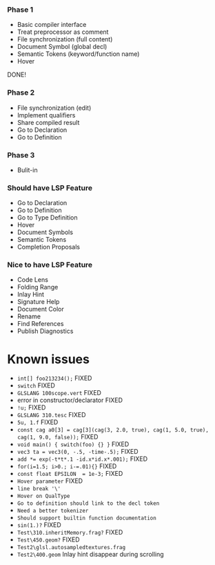 
### Phase 1
- Basic compiler interface
- Treat preprocessor as comment
- File synchronization (full content)
- Document Symbol (global decl)
- Semantic Tokens (keyword/function name)
- Hover

DONE!

### Phase 2
- File synchronization (edit)
- Implement qualifiers
- Share compiled result
- Go to Declaration
- Go to Definition


### Phase 3
- Bulit-in

### Should have LSP Feature
- Go to Declaration
- Go to Definition
- Go to Type Definition
- Hover
- Document Symbols
- Semantic Tokens
- Completion Proposals

### Nice to have LSP Feature
- Code Lens
- Folding Range
- Inlay Hint
- Signature Help
- Document Color
- Rename
- Find References
- Publish Diagnostics

# Known issues
- `int[] foo213234();` FIXED
- `switch` FIXED
- `GLSLANG 100scope.vert` FIXED
- error in constructor/declarator FIXED
- `!u;` FIXED
- `GLSLANG 310.tesc` FIXED
- `5u, 1.f` FIXED
- `const cag a0[3] = cag[3](cag(3, 2.0, true), cag(1, 5.0, true), cag(1, 9.0, false));` FIXED
- `void main() { switch(foo) {} }` FIXED
- `vec3 ta = vec3(0, -.5, -time-.5);` FIXED
- `add *= exp(-t*t*.1 -id.x*id.x*.001);` FIXED
- `for(i=1.5; i>0.; i-=.01){}` FIXED
- `const float EPSILON	= 1e-3;` FIXED
- `Hover parameter` FIXED
- `line break '\'`
- `Hover on QualType`
- `Go to definition should link to the decl token`
- `Need a better tokenizer`
- `Should support builtin function documentation`
- `sin(1.)?` FIXED
- `Test\310.inheritMemory.frag?` FIXED
- `Test\450.geom?` FIXED
- `Test2\glsl.autosampledtextures.frag`
- `Test2\400.geom` Inlay hint disappear during scrolling